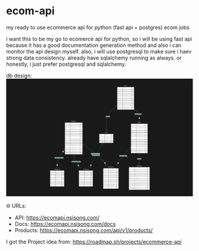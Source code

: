 # ecom-api

my ready to use ecommerce api for python (fast api + postgres) ecom jobs


i want this to be my go to ecomerce api for python, so i will be using fast api because it has a good documentation generation method and also i can monitor the api design myself. also, i will use postgresql to make sure i haev strong data consistency. already have sqlalchemy running as always. or honestly, i just prefer postgresql and sqlalchemy.


db design:
![db design](db-design-summary.png)

🌐 URLs:
- API: https://ecomapi.nsisong.com/
- Docs: https://ecomapi.nsisong.com/docs
- Products: https://ecomapi.nsisong.com/api/v1/products/

I got the Project idea from:
https://roadmap.sh/projects/ecommerce-api